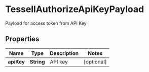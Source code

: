 

# TessellAuthorizeApiKeyPayload

Payload for access token from API Key

## Properties

Name | Type | Description | Notes
------------ | ------------- | ------------- | -------------
**apiKey** | **String** | API key |  [optional]



